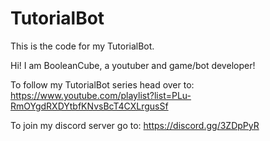 # TutorialBot
This is the code for my TutorialBot.

Hi! I am BooleanCube, a youtuber and game/bot developer!

To follow my TutorialBot series head over to: https://www.youtube.com/playlist?list=PLu-RmOYgdRXDYtbfKNvsBcT4CXLrgusSf

To join my discord server go to: https://discord.gg/3ZDpPyR
